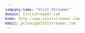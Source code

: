 ```yaml
---
company-name: "Visit Streamer"
domain: visitstreamer.com
home: http://www.visitstreamer.com
email: privacy@visitstreamer.com
---
```





